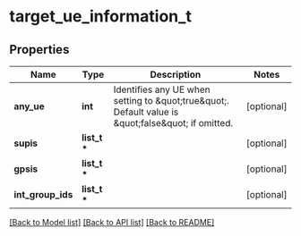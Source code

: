 # target_ue_information_t

## Properties
Name | Type | Description | Notes
------------ | ------------- | ------------- | -------------
**any_ue** | **int** | Identifies any UE when setting to \&quot;true\&quot;. Default value is \&quot;false\&quot; if omitted.  | [optional] 
**supis** | **list_t \*** |  | [optional] 
**gpsis** | **list_t \*** |  | [optional] 
**int_group_ids** | **list_t \*** |  | [optional] 

[[Back to Model list]](../README.md#documentation-for-models) [[Back to API list]](../README.md#documentation-for-api-endpoints) [[Back to README]](../README.md)


